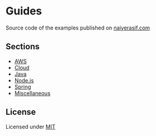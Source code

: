# Guides

Source code of the examples published on [naiyerasif.com](https://www.naiyerasif.com)

## Sections

- [AWS](./aws/)
- [Cloud](./cloud)
- [Java](./java)
- [Node.js](./nodejs)
- [Spring](./spring)
- [Miscellaneous](./miscellaneous)

## License

Licensed under [MIT](./LICENSE.md)
